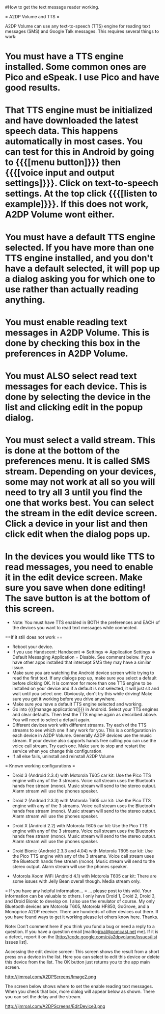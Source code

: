 #How to get the text message reader working.

= A2DP Volume and TTS =

A2DP Volume can use any text-to-speech (TTS) engine for reading text messages (SMS) and Google Talk messages.  This requires several things to work:

 # You must have a TTS engine installed.  Some common ones are Pico and eSpeak.  I use Pico and have good results.
 # That TTS engine must be initialized and have downloaded the latest speech data.  This happens automatically in most cases.  You can test for this in Android by going to {{{[menu button]}}} then {{{[voice input and output settings]}}}.  Click on text-to-speech settings.  At the top click {{{[listen to example]}}}.  If this does not work, A2DP Volume wont either.
 # You must have a default TTS engine selected.  If you have more than one TTS engine installed, and you don't have a default selected, it will pop up a dialog asking you for which one to use rather than actually reading anything.
 # You must enable reading text messages in A2DP Volume.  This is done by checking this box in the preferences in A2DP Volume.
 # You must ALSO select read text messages for each device.  This is done by selecting the device in the list and clicking edit in the popup dialog.
 # You must select a valid stream.  This is done at the bottom of the preferences menu.  It is called SMS stream.  Depending on your devices, some may not work at all so you will need to try all 3 until you find the one that works best.  You can select the stream in the edit device screen.  Click a device in your list and then click edit when the dialog pops up.
 # In the devices you would like TTS to read messages, you need to enable it in the edit device screen.  Make sure you save when done editing!  The save button is at the bottom of this screen.
 * Note: You must have TTS enabled in BOTH the preferences and EACH of the devices you want to read text messages while connected.

==If it still does not work ==
 * Reboot your device.
 * If you use Handscent: Handscent => Settings => Application Settings => Default Messaging Application = Disable.  See comment below.  If you have other apps installed that intercept SMS they may have a similar issue.
 * Make sure you are watching the Android device screen while trying to read the first text.  If any dialogs pop up, make sure you select a default before clicking OK.    It is common for more than one TTS engine to be installed on your device and if a default is not selected, it will just sit and wait until you select one.  Obviously, don't try this while driving!  Make sure you get it working before you drive anywhere.
 * Make sure you have a default TTS engine selected and working.
 * Go into {{{[manage applications]}}} in Android.  Select your TTS engines and clear defaults.  Then test the TTS engine again as described above.  You will need to select a default again.
 * Different devices work with different streams.  Try each of the TTS streams to see which one if any work for you.  This is a configuration in each device in A2DP Volume. Generally A2DP devices use the music stream.  If your device also supports hands free calling you can use the voice call stream.  Try each one.  Make sure to stop and restart the service when you change this configuration. 
 * If all else fails, uninstall and reinstall A2DP Volume

= Known working configurations =
 * Droid 3 (Android 2.3.4) with Motorola T605 car kit: Use the Pico TTS engine with any of the 3 streams.  Voice call stream uses the Bluetooth hands free stream (mono).  Music stream will send to the stereo output.  Alarm stream will use the phones speaker.

 * Droid 2 (Android 2.3.3) with Motorola T605 car kit: Use the Pico TTS engine with any of the 3 streams.  Voice call stream uses the Bluetooth hands free stream (mono).  Music stream will send to the stereo output.  Alarm stream will use the phones speaker.

 * Droid X (Android 2.2) with Motorola T605 car kit: Use the Pico TTS engine with any of the 3 streams.  Voice call stream uses the Bluetooth hands free stream (mono).  Music stream will send to the stereo output.  Alarm stream will use the phones speaker.

 * Droid Bionic (Android 2.3.3 and 4.04) with Motorola T605 car kit: Use the Pico TTS engine with any of the 3 streams.  Voice call stream uses the Bluetooth hands free stream (mono).  Music stream will send to the stereo output.  Alarm stream will use the phones speaker.

 * Motorola Xoom WiFi (Android 4.1) with Motorola T605 car kit: There are some issues with Jelly Bean overall though.  Media stream only.

= If you have any helpful information... =
... please post to this wiki.  Your information can be valuable to others.  I only have Droid 1, Droid 2, Droid 3, and Droid Bionic to develop on.  I also use the emulator of course.  My only Bluetooth devices are Motorola T605, Motorola HF850, GoGrove, and a Monoprice A2DP receiver. There are hundreds of other devices out there.  If you have found ways to get it working please let others know here.  Thanks.

Note: Don't comment here if you think you fund a bug or need a reply to a question.  If you have a question email [mailto:jroal@comcast.net me].  If it is a defect, report it on the [http://code.google.com/p/a2dpvolume/issues/list issues list].

Accessing the edit device screen:
This screen shows the result from a short press on a device in the list.  Here you can select to edit this device or delete this device from the list.  The OK button just returns you to the app main screen.

http://jimroal.com/A2DPScreens/Image2.png

The screen below shows where to set the enable reading text messages.  When you check that box, more dialog will appear below as shown.  There you can set the delay and the stream.

http://jimroal.com/A2DPScreens/EditDevice3.png